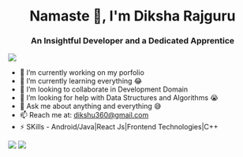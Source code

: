 <h1 align="center">Namaste 👋, I'm Diksha Rajguru</h1> 
<h3 align="center">An Insightful Developer and a Dedicated Apprentice</h3>
<img src = "https://komarev.com/ghpvc/?username=diksharajguru">

- 🔭 I’m currently working on my porfolio
- 🌱 I’m currently learning everything 😂
- 👯 I’m looking to collaborate in Development Domain
- 🤔 I’m looking for help with Data Structures and Algorithms 😭
- 💬 Ask me about anything and everything 😅
- 📫 Reach me at: dikshu360@gmail.com
- ⚡ SKills - Android/Java|React Js|Frontend Technologies|C++
<img src ="https://github-readme-stats.vercel.app/api?username=diksharajguru&&show_icons=true&title_color=ffffff&icon_color=bb2acf&text_color=daf7dc&bg_color=121332"> 
<img src ="https://github-readme-stats.vercel.app/api/top-langs/?username=diksharajguru&langs_count=8">

